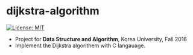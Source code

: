 # dijkstra-algorithm
[![License: MIT](https://img.shields.io/badge/License-MIT-yellow.svg)](https://opensource.org/licenses/MIT)
* Project for **Data Structure and Algorithm**, Korea University, Fall 2016
* Implement the Dijkstra algorithem with C langauage.

